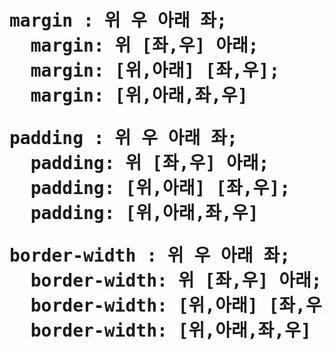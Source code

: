 <h1><margin&padding&border/h1>
  <pre>margin : 위 우 아래 좌;
  margin: 위 [좌,우] 아래;
  margin: [위,아래] [좌,우];
  margin: [위,아래,좌,우]</pre>
  <pre>padding : 위 우 아래 좌;
  padding: 위 [좌,우] 아래;
  padding: [위,아래] [좌,우];
  padding: [위,아래,좌,우]</pre>
  <pre>border-width : 위 우 아래 좌;
  border-width: 위 [좌,우] 아래;
  border-width: [위,아래] [좌,우];
  border-width: [위,아래,좌,우]</pre>
  
